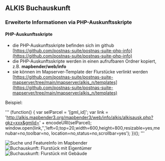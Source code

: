 ## ALKIS Buchauskunft

### Erweiterte Informationen via PHP-Auskunftsskripte

#### PHP-Auskunftsskripte
- die PHP-Auskunftsskripte befinden sich im github [https://github.com/postnas-suite/postnas-suite-php-info](https://github.com/postnas-suite/postnas-suite-php-info)
- die PHP-Auskunftsskripte werden in einen aufrufbaren Ordner kopiert, z.B. **mapbender/web/info**
- sie können im Mapserver-Template der Flurstücke verlinkt werden [https://github.com/postnas-suite/postnas-suite-mapserver/tree/main/mapserver/alkis_n/templates](https://github.com/postnas-suite/postnas-suite-mapserver/tree/main/mapserver/alkis_n/templates)

Beispiel:

'''
(function() {
	var selParcel = '[gml_id]';
	var link = 'http://alkis.mapbender3.org/mapbender3/web/info/alkis/alkisausk.php?gkz=xxx&gmlid=' 
        + encodeURI(selParcel);
	window.open(link,'','left=0,top=20,width=600,height=800,resizable=yes,menubar=no,toolbar=no,
        location=no,status=no,scrollbar=yes');
})();
'''   


![Suche und FeatureInfo im Mapbender](../images/Mapbender_Integration_von_Auskunftsskripten.png)
![Buchauskunft: Flurstück mit Eigentümer](../images/PHP_Auskunftsskript_Flurstueck_Eigentuermer.png)
![Buchauskunft: Flurstück mit Gebäude](../images/PHP_Auskunftsskript_Flurstueck_Gebaeude.png)

